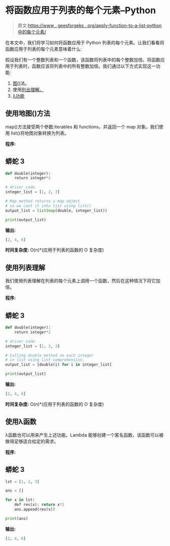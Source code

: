 # 将函数应用于列表的每个元素–Python

> 原文:[https://www . geesforgeks . org/apply-function-to-a-list-python 中的每个元素/](https://www.geeksforgeeks.org/apply-function-to-each-element-of-a-list-python/)

在本文中，我们将学习如何将函数应用于 Python 列表的每个元素。让我们看看将函数应用于列表的每个元素意味着什么:

假设我们有一个整数列表和一个函数，该函数将列表中的每个整数加倍。将函数应用于列表时，函数应该将列表中的所有整数加倍。我们通过以下方式实现这一功能:

1.  [图()](https://www.geeksforgeeks.org/python-map-function/)法。
2.  使用[列出理解。](https://www.geeksforgeeks.org/python-list-comprehension-and-slicing/)
3.  [λ功能](https://www.geeksforgeeks.org/python-lambda/)

## **使用地图()方法**

map()方法接受两个参数:iterables 和 functions，并返回一个 map 对象。我们使用 list()将地图对象转换为列表。

**程序:**

## 蟒蛇 3

```py
def double(integer):
    return integer*2

# driver code
integer_list = [1, 2, 3]

# Map method returns a map object
# so we cast it into list using list()
output_list = list(map(double, integer_list))

print(output_list)
```

**输出:**

```py
[2, 4, 6]
```

**时间复杂度:** O(n)*(应用于列表的函数的 O 复杂度)

## **使用列表理解**

我们使用列表理解在列表的每个元素上调用一个函数，然后在这种情况下将它加倍。

**程序:**

## 蟒蛇 3

```py
def double(integer):
    return integer*2

# driver code
integer_list = [1, 2, 3]

# Calling double method on each integer
# in list using list comprehension.
output_list = [double(i) for i in integer_list]

print(output_list)
```

**输出:**

```py
[2, 4, 6]
```

**时间复杂度:** O(n)*(应用于列表的函数的 O 复杂度)

## 使用λ函数

λ函数也可以用来产生上述功能。Lambda 能够创建一个匿名函数，该函数可以被做得足够适合给定的需求。

**程序:**

## 蟒蛇 3

```py
lst = [1, 2, 3]

ans = []

for x in lst:
    def res(x): return x*2
    ans.append(res(x))

print(ans)
```

**输出:**

```py
[2, 4, 6]
```